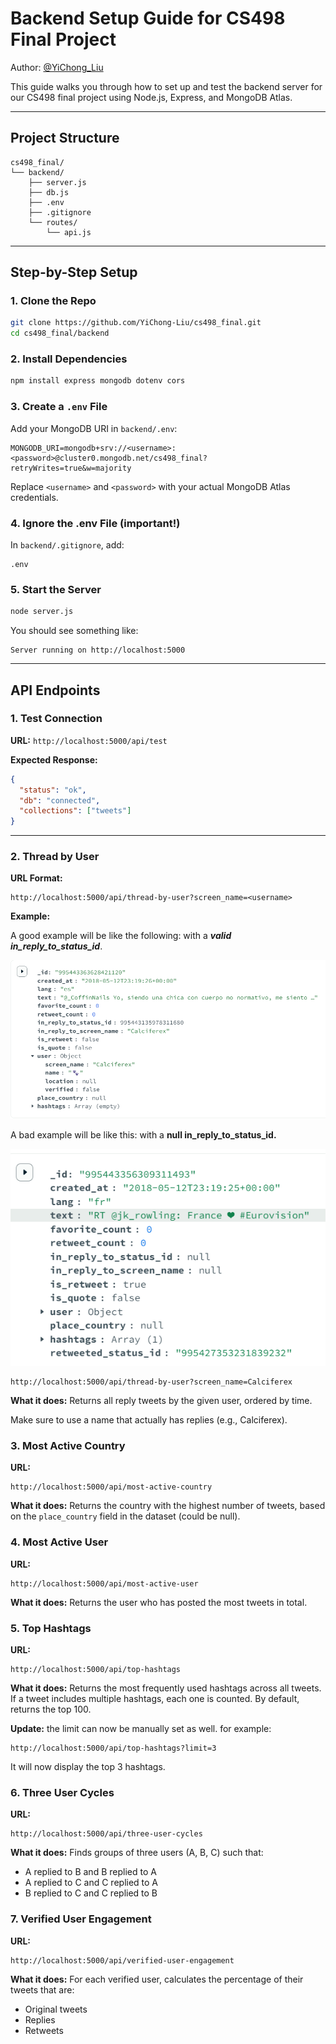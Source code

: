 # Backend Setup Guide for CS498 Final Project

Author: [@YiChong_Liu](https://github.com/YiChong-Liu)

This guide walks you through how to set up and test the backend server for our CS498 final project using Node.js, Express, and MongoDB Atlas.

------

## Project Structure

```
cs498_final/
└── backend/
    ├── server.js
    ├── db.js
    ├── .env
    ├── .gitignore
    └── routes/
        └── api.js
```

------

## Step-by-Step Setup

### 1. Clone the Repo

```bash
git clone https://github.com/YiChong-Liu/cs498_final.git
cd cs498_final/backend
```

### 2. Install Dependencies

```bash
npm install express mongodb dotenv cors
```

### 3. Create a `.env` File

Add your MongoDB URI in `backend/.env`:

```
MONGODB_URI=mongodb+srv://<username>:<password>@cluster0.mongodb.net/cs498_final?retryWrites=true&w=majority
```

Replace `<username>` and `<password>` with your actual MongoDB Atlas credentials.

### 4. Ignore the .env File (important!)

In `backend/.gitignore`, add:

```
.env
```

### 5. Start the Server

```bash
node server.js
```

You should see something like:

```
Server running on http://localhost:5000
```

------

## API Endpoints

### 1. Test Connection

**URL:** `http://localhost:5000/api/test`

**Expected Response:**

```json
{
  "status": "ok",
  "db": "connected",
  "collections": ["tweets"]
}
```

------

### 2. Thread by User

**URL Format:**

```
http://localhost:5000/api/thread-by-user?screen_name=<username>
```

**Example:**

A good example will be like the following: with a ***valid*** ***in_reply_to_status_id***.

![an example](img/example.jpg)

A bad example will be like this: with a **null in_reply_to_status_id.**

![example 2](img/example2.jpg)

```
http://localhost:5000/api/thread-by-user?screen_name=Calciferex
```





**What it does:** Returns all reply tweets by the given user, ordered by time.

Make sure to use a name that actually has replies (e.g., Calciferex).



### 3. Most Active Country

**URL:**

```
http://localhost:5000/api/most-active-country
```

**What it does:** Returns the country with the highest number of tweets, based on the `place_country` field in the dataset (could be null).



### 4. Most Active User

**URL:**

```
http://localhost:5000/api/most-active-user
```

**What it does:** Returns the user who has posted the most tweets in total.



###  5. Top Hashtags

**URL:**

```
http://localhost:5000/api/top-hashtags
```

**What it does:** Returns the most frequently used hashtags across all tweets. If a tweet includes multiple hashtags, each one is counted. By default, returns the top 100.



**Update:** the limit can now be manually set as well. for example:

```
http://localhost:5000/api/top-hashtags?limit=3
```

It will now display the top 3 hashtags.



### 6. Three User Cycles

**URL:**

```
http://localhost:5000/api/three-user-cycles
```

**What it does:** Finds groups of three users (A, B, C) such that:

- A replied to B and B replied to A
- A replied to C and C replied to A
- B replied to C and C replied to B

### 7. Verified User Engagement

**URL:**

```
http://localhost:5000/api/verified-user-engagement
```

**What it does:** For each verified user, calculates the percentage of their tweets that are:

- Original tweets
- Replies
- Retweets